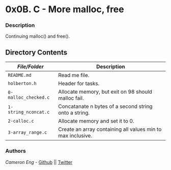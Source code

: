 # 0x0B. C - More malloc, free
### Description
Continuing malloc() and free().

## Directory Contents

|   ***File/Folder***    |  **Description**                       |
|---------------|---------------------------------------|
| `README.md` |  Read me file. |
| `holberton.h` | Header for tasks. |
| `0-malloc_checked.c` | Allocate memory, but exit on 98 should malloc fail. |
| `1-string_nconcat.c` | Concatanate n bytes of a second string onto a string. |
| `2-calloc.c` | Allocate memory and set it to 0. |
| `3-array_range.c` | Create an array containing all values min to max inclusive. |

### Authors
*Cameron Eng* - [Github](https://github.com/c_eng/) || [Twitter](https://twitter.com/c33Eng)
